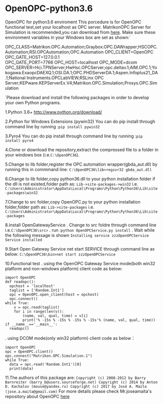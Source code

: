 # OpenOPC-python3.6
OpenOPC for python3.6 enviroment
This porcedure is for OpenOPC functional test,set your localhost as OPC server.
MatrikonOPC Server for Simulation is recommended,you can download from [here](https://www.matrikonopc.com/downloads/178/index.aspx).
Make sure these environment variables in your Windows box are set as shown:`

 OPC_CLASS=Matrikon.OPC.Automation;Graybox.OPC.DAWrapper;HSCOPC.Automation;RSI.OPCAutomation;OPC.Automation
 OPC_CLIENT=OpenOPC
 OPC_GATE_HOST=127.0.0.1    
 OPC_GATE_PORT=7766
 OPC_HOST=localhost
 OPC_MODE=dcom
 OPC_SERVER=Hci.TPNServer;HwHsc.OPCServer;opc.deltav.1;AIM.OPC.1;Yokogawa.ExaopcDAEXQ.1;OSI.DA.1;OPC.PHDServerDA.1;Aspen.Infoplus21_DA.1;National Instruments.OPCLabVIEW;RSLinx OPC Server;KEPware.KEPServerEx.V4;Matrikon.OPC.Simulation;Prosys.OPC.Simulation

`Please download and install the following packages in order to develop your own Python programs.

1.Python 3.6+
 http://www.python.org/download/
 
2.Python for Windows Extensions (pywin32)
  You can do pip install through command line by running :`pip install pywin32`

3.Pyro4
  You can do pip install through command line by running :`pip install pyro4`

4.Clone or download the repository,extract the compressed file to a folder in your windows box (i.e.`C:\OpenOPC36`).

5.Change to lib folder,register the OPC automation wrapper(gbda_aut.dll) by running this in commmand line:
  `C:\OpenOPC36\lib>regsvr32 gbda_aut.dll`

6.Change to lib folder,copy python36.dll to your python installation folder if the dll is not existed,folder path as:
  `Lib->site-packages->win32`
  i.e. `C:\Users\Administrator\AppData\Local\Programs\Python\Python36\Lib\site-packages\win32`

7.Change to src folder,copy OpenOPC.py to your python installation folder,folder path as: `Lib->site-packages`
   i.e. `C:\Users\Administrator\AppData\Local\Programs\Python\Python36\Lib\site-packages`

8.Install OpenGatewayService
  . Change to src foldre through command line
   i.e.`C:\OpenOPC36\src>`
  . run :`python OpenOPCService.py install`
  . Wait while the following message is shown
   `Installing service zzzOpenOPCService
    Service installed`
    
9.Start Open Gateway Service
  net start SERVICE through command line as below:
  `C:\OpenOPC36\bin>net start zzzOpenOPCService`
  
10.Functional test
. using the OpenOPC Gateway Service mode(both win32 platform and non-windows platform)
  client code as below:
  
    import OpenOPC
    def readopc():
      opchost = 'localhost'
      taglist = ['Random.Int1']
      opc = OpenOPC.open_client(host = opchost)
      opc.connect()
    while True:
        v = opc.read(taglist)
        for i in range(len(v)):
            (name, val, qual, time) = v[i]
            print('% -15s % -15s % -15s % -15s'% (name, val, qual, time))
    if __name__=='__main__':
      readopc()
      
. using DCOM mode(only win32 platform)
  client code as below：
  
    import OpenOPC
    opc = OpenOPC.client()
    opc.connect("Matrikon.OPC.Simulation.1")
    while True:
      data = opc.read('Random.Int1')[0]
      print(data)

11.The authors of this package are:
  `Copyright (c) 2008-2012 by Barry Barnreiter (barry_b@users.sourceforge.net)
   Copyright (c) 2014 by Anton D. Kachalov (mouse@yandex.ru)
   Copyright (c) 2017 by José A. Maita (jose.a.maita@gmail.com)`
   For more details please check Mr.joseamaita's repository about OpenOPC [here](https://github.com/joseamaita/openopc120)
  
  
  
  
  
  
  
  
  
  
  
  
  
  
  
  
